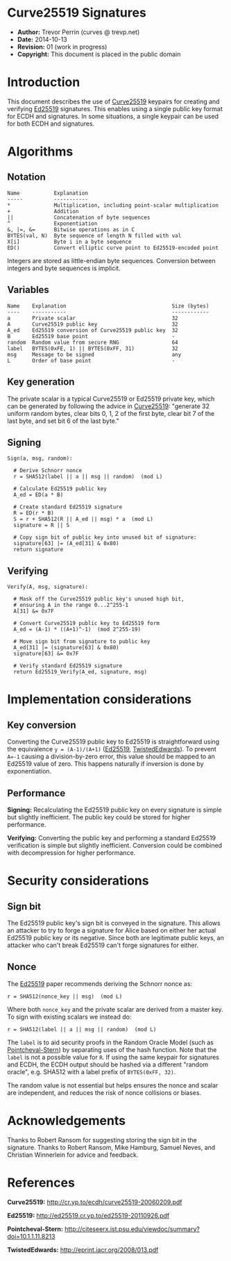 
Curve25519 Signatures
=======================

 * **Author:** Trevor Perrin (curves @ trevp.net)
 * **Date:** 2014-10-13
 * **Revision:** 01 (work in progress)
 * **Copyright:** This document is placed in the public domain

Introduction
=
This document describes the use of [Curve25519][] keypairs for
creating and verifying [Ed25519][] signatures.  This enables using a
single public key format for ECDH and signatures.  In some situations,
a single keypair can be used for both ECDH and signatures.

Algorithms
=

Notation
-
    Name           Explanation
    -----          -----------
    *              Multiplication, including point-scalar multiplication
    +              Addition
    ||             Concatenation of byte sequences
    ^              Exponentiation
    &, |=, &=      Bitwise operations as in C
    BYTES(val, N)  Byte sequence of length N filled with val
    X[i]           Byte i in a byte sequence
    ED()           Convert elliptic curve point to Ed25519-encoded point

Integers are stored as little-endian byte sequences.  Conversion
between integers and byte sequences is implicit.

Variables
-

    Name    Explanation                                  Size (bytes)
    ----    -----------                                  ------------
    a       Private scalar                               32
    A       Curve25519 public key                        32
    A_ed    Ed25519 conversion of Curve25519 public key  32
    B       Ed25519 base point                           -
    random  Random value from secure RNG                 64
    label   BYTES(0xFE, 1) || BYTES(0xFF, 31)            32
    msg     Message to be signed                         any
    L       Order of base point                          -

Key generation
-
The private scalar is a typical Curve25519 or Ed25519 private key,
which can be generated by following the advice in [Curve25519][]:
"generate 32 uniform random bytes, clear bits 0, 1, 2 of the first
byte, clear bit 7 of the last byte, and set bit 6 of the last byte."

Signing
-

    Sign(a, msg, random):
    
      # Derive Schnorr nonce
      r = SHA512(label || a || msg || random)  (mod L)
 
      # Calculate Ed25519 public key
      A_ed = ED(a * B)

      # Create standard Ed25519 signature
      R = ED(r * B)
      S = r + SHA512(R || A_ed || msg) * a  (mod L)
      signature = R || S

      # Copy sign bit of public key into unused bit of signature:
      signature[63] |= (A_ed[31] & 0x80)
      return signature

Verifying
-

    Verify(A, msg, signature):
    
      # Mask off the Curve25519 public key's unused high bit,
      # ensuring A in the range 0...2^255-1
      A[31] &= 0x7F
      
      # Convert Curve25519 public key to Ed25519 form
      A_ed = (A-1) * ((A+1)^-1)  (mod 2^255-19)

      # Move sign bit from signature to public key
      A_ed[31] |= (signature[63] & 0x80)
      signature[63] &= 0x7F

      # Verify standard Ed25519 signature
      return Ed25519_Verify(A_ed, signature, msg)


Implementation considerations
=

Key conversion
-

Converting the Curve25519 public key to Ed25519 is straightforward
using the equivalence `y = (A-1)/(A+1)` ([Ed25519](#Ed25519),
[TwistedEdwards][]).  To prevent `A=-1` causing a division-by-zero
error, this value should be mapped to an Ed25519 value of zero.  This
happens naturally if inversion is done by exponentiation.

Performance
-
**Signing:** Recalculating the Ed25519 public key on every signature
is simple but slightly inefficient. The public key could be stored for
higher performance.

**Verifying:** Converting the public key and performing a standard
Ed25519 verification is simple but slightly inefficient.  Conversion
could be combined with decompression for higher performance.

Security considerations
=

Sign bit
-
The Ed25519 public key's sign bit is conveyed in the signature.  This
allows an attacker to try to forge a signature for Alice based on
either her actual Ed25519 public key or its negative.  Since both are
legitimate public keys, an attacker who can't break Ed25519 can't
forge signatures for either.

Nonce
-
The [Ed25519][] paper recommends deriving the Schnorr nonce as:

    r = SHA512(nonce_key || msg)  (mod L)

Where both `nonce_key` and the private scalar are derived from a
master key.  To sign with existing scalars we instead do:

    r = SHA512(label || a || msg || random)  (mod L)

The `label` is to aid security proofs in the Random Oracle Model (such
as [Pointcheval-Stern][]) by separating uses of the hash function.
Note that the `label` is not a possible value for `R`.  If using the
same keypair for signatures and ECDH, the ECDH output should be hashed
via a different "random oracle", e.g. SHA512 with a label prefix of
`BYTES(0xFF, 32)`.

The random value is not essential but helps ensures the nonce and
scalar are independent, and reduces the risk of nonce collisions or
biases.

Acknowledgements
=

Thanks to Robert Ransom for suggesting storing the sign bit in the
signature.  Thanks to Robert Ransom, Mike Hamburg, Samuel Neves, and
Christian Winnerlein for advice and feedback.

References
=
[Curve25519]: #Curve25519
<a name="Curve25519">**Curve25519:**</a>
<http://cr.yp.to/ecdh/curve25519-20060209.pdf>

[Ed25519]: #Ed25519
<a name="Ed25519">**Ed25519:**</a> <http://ed25519.cr.yp.to/ed25519-20110926.pdf>

[Pointcheval-Stern]: #Pointcheval-Stern
<a name="Pointcheval-Stern">**Pointcheval-Stern:**</a>
<http://citeseerx.ist.psu.edu/viewdoc/summary?doi=10.1.1.11.8213>

[TwistedEdwards]: #TwistedEdwards
<a name="TwistedEdwards">**TwistedEdwards:**</a>
<http://eprint.iacr.org/2008/013.pdf>
